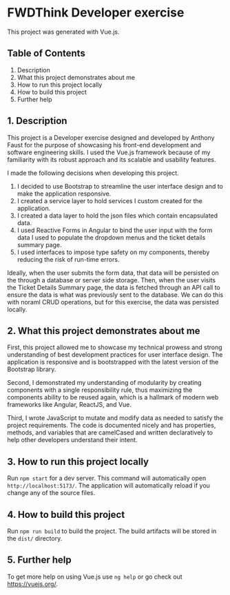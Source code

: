 # FWDThink Developer exercise

This project was generated with Vue.js.

## Table of Contents

  1. Description
  2. What this project demonstrates about me
  3. How to run this project locally
  4. How to build this project
  5. Further help

## 1. Description

This project is a Developer exercise designed and developed by Anthony Faust for the purpose of showcasing his front-end development and software engineering skills. I used the Vue.js framework because of my familiarity with its robust approach and its scalable and usability features. 

I made the following decisions when developing this project.

1. I decided to use Bootstrap to streamline the user interface design and to make the application responsive.
2. I created a service layer to hold services I custom created for the application.
3. I created a data layer to hold the json files which contain encapsulated data.
4. I used Reactive Forms in Angular to bind the user input with the form data I used to populate the dropdown menus and the ticket details summary page.
5. I used interfaces to impose type safety on my components, thereby reducing the risk of run-time errors.

Ideally, when the user submits the form data, that data will be persisted on the through a database or server side storage. Then, when the user visits the Ticket Details Summary page, the data is fetched through an API call to ensure the data is what was previously sent to the database. We can do this with noraml CRUD operations, but for this exercise, the data was persisted locally.

## 2. What this project demonstrates about me

First, this project allowed me to showcase my technical prowess and strong understanding of best development practices for user interface design. The application is responsive and is bootstrapped with the latest version of the Bootstrap library.

Second, I demonstrated my understanding of modularity by creating components with a single responsibility rule, thus maximizing the components ability to be reused again, which is a hallmark of modern web frameworks like Angular, ReactJS, and Vue.

Third, I wrote JavaScript to mutate and modify data as needed to satisfy the project requirements. The code is documented nicely and has properties, methods, and variables that are camelCased and written declaratively to help other developers understand their intent.

## 3. How to run this project locally

Run `npm start` for a dev server. This command will automatically open `http://localhost:5173/`. The application will automatically reload if you change any of the source files.

## 4. How to build this project

Run `npm run build` to build the project. The build artifacts will be stored in the `dist/` directory.

## 5. Further help

To get more help on using Vue.js use `ng help` or go check out https://vuejs.org/.

